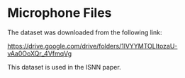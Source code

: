# Microphone Files


The dataset was downloaded from the following link:

https://drive.google.com/drive/folders/1lVYYMTOLItozaU-vAa0OoXQr_4VfmqVg

This dataset is used in the ISNN paper.